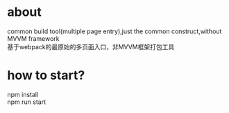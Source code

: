 # about
common build tool(multiple page entry),just the common construct,without MVVM framework  
基于webpack的最原始的多页面入口，非MVVM框架打包工具

# how to start?
npm install  
npm run start  
